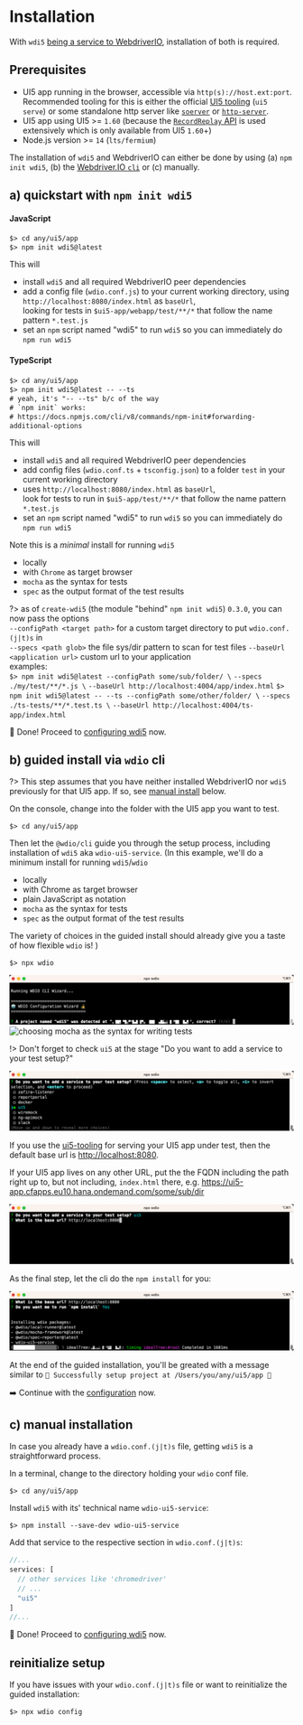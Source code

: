 # Installation

With `wdi5` [being a service to WebdriverIO](https://webdriver.io/docs/wdio-ui5-service), installation of both is required.

## Prerequisites

- UI5 app running in the browser, accessible via `http(s)://host.ext:port`.
  Recommended tooling for this is either the official [UI5 tooling](https://github.com/SAP/ui5-tooling) (`ui5 serve`) or some standalone http server like [`soerver`](https://github.com/vobu/soerver) or [`http-server`](https://www.npmjs.com/package/http-server).
- UI5 app using UI5 >= `1.60` (because the [`RecordReplay` API](https://ui5.sap.com/sdk/#/api/sap.ui.test.RecordReplay) is used extensively which is only available from UI5 `1.60`+)
- Node.js version >= `14` (`lts/fermium`)

The installation of `wdi5` and WebdriverIO can either be done by using (a) `npm init wdi5`, (b) the [Webdriver.IO `cli`](https://webdriver.io/docs/gettingstarted.html) or (c) manually.

## a) quickstart with `npm init wdi5`

<!-- tabs:start -->

#### **JavaScript**

```shell
$> cd any/ui5/app
$> npm init wdi5@latest
```

This will

- install `wdi5` and all required WebdriverIO peer dependencies
- add a config file (`wdio.conf.js`) to your current working directory,
  using `http://localhost:8080/index.html` as `baseUrl`,  
  looking for tests in `$ui5-app/webapp/test/**/*`
  that follow the name pattern `*.test.js`
- set an `npm` script named "wdi5" to run `wdi5`
  so you can immediately do `npm run wdi5`

#### **TypeScript**

```shell
$> cd any/ui5/app
$> npm init wdi5@latest -- --ts
# yeah, it's "-- --ts" b/c of the way
# `npm init` works:
# https://docs.npmjs.com/cli/v8/commands/npm-init#forwarding-additional-options
```

This will

- install `wdi5` and all required WebdriverIO peer dependencies
- add config files (`wdio.conf.ts` + `tsconfig.json`) to a folder `test` in your current working directory
- uses `http://localhost:8080/index.html` as `baseUrl`,  
  look for tests to run in `$ui5-app/test/**/*`
  that follow the name pattern `*.test.js`
- set an `npm` script named "wdi5" to run `wdi5`
so you can immediately do `npm run wdi5`
<!-- tabs:end -->

Note this is a _minimal_ install for running `wdi5`

- locally
- with `Chrome` as target browser
- `mocha` as the syntax for tests
- `spec` as the output format of the test results

?> as of `create-wdi5` (the module "behind" `npm init wdi5`) `0.3.0`, you can now pass the options  
`--configPath <target path>` for a custom target directory to put `wdio.conf.(j|t)s` in  
`--specs <path glob>` the file sys/dir pattern to scan for test files
`--baseUrl <application url>` custom url to your application  
examples:  
`$> npm init wdi5@latest --configPath some/sub/folder/ \`
`--specs ./my/test/**/*.js \`
`--baseUrl http://localhost:4004/app/index.html`
`$> npm init wdi5@latest -- --ts --configPath some/other/folder/ \`
`--specs ./ts-tests/**/*.test.ts \`
`--baseUrl http://localhost:4004/ts-app/index.html`

:tada: Done! Proceed to [configuring wdi5](configuration) now.

## b) guided install via `wdio` cli

?> This step assumes that you have neither installed WebdriverIO nor `wdi5` previously for that UI5 app. If so, see [manual install](#manual-installation) below.

On the console, change into the folder with the UI5 app you want to test.

```shell
$> cd any/ui5/app
```

Then let the `@wdio/cli` guide you through the setup process, including installation of `wdi5` aka `wdio-ui5-service`.
(In this example, we'll do a minimum install for running `wdi5`/`wdio`

- locally
- with Chrome as target browser
- plain JavaScript as notation
- `mocha` as the syntax for tests
- `spec` as the output format of the test results

The variety of choices in the guided install should already give you a taste of how flexible `wdio` is!
)

```shell
$> npx wdio
```

![start of the wdi5/wdio installation process](./img/01_installation.png)
![choosing mocha as the syntax for writing tests](./img/03_installation.png)

!> Don't forget to check `ui5` at the stage "Do you want to add a service to your test setup?"

![toogle "ui5" for installing wdi5/wdio-ui5-service](./img/05_installation.png)

If you use the [ui5-tooling](https://sap.github.io/ui5-tooling/) for serving your UI5 app under test, then the default base url is <http://localhost:8080>.

If your UI5 app lives on any other URL, put the the FQDN including the path right up to, but not including, `index.html` there, e.g. <https://ui5-app.cfapps.eu10.hana.ondemand.com/some/sub/dir>

![base url of the ui5 app we want to test](./img/07_installation.png)

As the final step, let the cli do the `npm install` for you:

![end of the setup process does an "npm install"](./img/09_installation.png)

At the end of the guided installation, you'll be greated with a message similar to
`🤖 Successfully setup project at /Users/you/any/ui5/app 🎉`

:arrow_right: Continue with the [configuration](configuration) now.

## c) manual installation

In case you already have a `wdio.conf.(j|t)s` file, getting `wdi5` is a straightforward process.

In a terminal, change to the directory holding your `wdio` conf file.

```shell
$> cd any/ui5/app
```

Install `wdi5` with its' technical name `wdio-ui5-service`:

```shell
$> npm install --save-dev wdio-ui5-service
```

Add that service to the respective section in `wdio.conf.(j|t)s`:

```javascript
//...
services: [
  // other services like 'chromedriver'
  // ...
  "ui5"
]
//...
```

:tada: Done! Proceed to [configuring wdi5](configuration) now.

## reinitialize setup

If you have issues with your `wdio.conf.(j|t)s` file or want to reinitialize the guided installation:

```shell
$> npx wdio config
```
